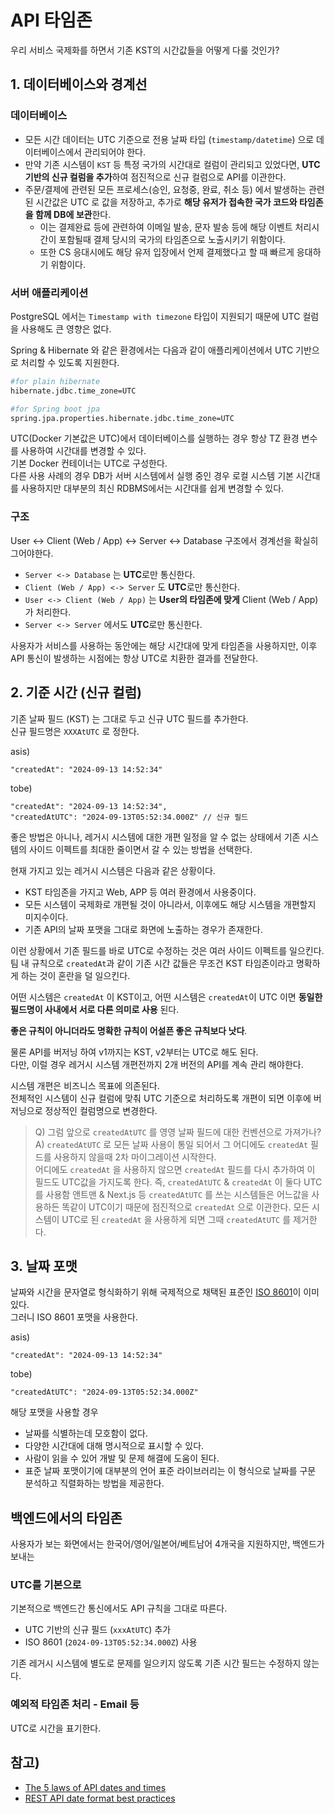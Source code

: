 # API 타임존

우리 서비스
국제화를 하면서 기존 KST의 시간값들을 어떻게 다룰 것인가?

## 1. 데이터베이스와 경계선

### 데이터베이스

- 모든 시간 데이터는 UTC 기준으로 전용 날짜 타입 (`timestamp/datetime`) 으로 데이터베이스에서 관리되어야 한다.  
- 만약 기존 시스템이 `KST` 등 특정 국가의 시간대로 컬럼이 관리되고 있었다면, **UTC 기반의 신규 컬럼을 추가**하여 점진적으로 신규 컬럼으로 API를 이관한다.  
- 주문/결제에 관련된 모든 프로세스(승인, 요청중, 완료, 취소 등) 에서 발생하는 관련된 시간값은 UTC 로 값을 저장하고, 추가로 **해당 유저가 접속한 국가 코드와 타임존을 함께 DB에 보관**한다.
  - 이는 결제완료 등에 관련하여 이메일 발송, 문자 발송 등에 해당 이벤트 처리시간이 포함될때 결제 당시의 국가의 타임존으로 노출시키기 위함이다.
  - 또한 CS 응대시에도 해당 유저 입장에서 언제 결제했다고 할 때 빠르게 응대하기 위함이다.

### 서버 애플리케이션

PostgreSQL 에서는 `Timestamp with timezone` 타입이 지원되기 때문에 UTC 컬럼을 사용해도 큰 영향은 없다.  
  
Spring & Hibernate 와 같은 환경에서는 다음과 같이 애플리케이션에서 UTC 기반으로 처리할 수 있도록 지원한다.

```bash
#for plain hibernate
hibernate.jdbc.time_zone=UTC

#for Spring boot jpa
spring.jpa.properties.hibernate.jdbc.time_zone=UTC
```

UTC(Docker 기본값은 UTC)에서 데이터베이스를 실행하는 경우 항상 TZ 환경 변수를 사용하여 시간대를 변경할 수 있다.  
기본 Docker 컨테이너는 UTC로 구성한다.  
다른 사용 사례의 경우 DB가 서버 시스템에서 실행 중인 경우 로컬 시스템 기본 시간대를 사용하지만 대부분의 최신 RDBMS에서는 시간대를 쉽게 변경할 수 있다.

### 구조

User <-> Client (Web / App) <-> Server <-> Database 구조에서 경계선을 확실히 그어야한다.  
  
- `Server <-> Database` 는 **UTC**로만 통신한다.
- `Client (Web / App) <-> Server` 도 **UTC**로만 통신한다.
- `User <-> Client (Web / App)` 는 **User의 타임존에 맞게** Client (Web / App)가 처리한다.
- `Server <-> Server` 에서도 **UTC**로만 통신한다.

사용자가 서비스를 사용하는 동안에는 해당 시간대에 맞게 타임존을 사용하지만, 이후 API 통신이 발생하는 시점에는 항상 UTC로 치환한 결과를 전달한다.  

## 2. 기준 시간 (신규 컬럼)

기존 날짜 필드 (KST) 는 그대로 두고 신규 UTC 필드를 추가한다.  
신규 필드명은 `XXXAtUTC` 로 정한다.

asis)

```
"createdAt": "2024-09-13 14:52:34"
```

tobe)

```
"createdAt": "2024-09-13 14:52:34",
"createdAtUTC": "2024-09-13T05:52:34.000Z" // 신규 필드
```

좋은 방법은 아니나, 레거시 시스템에 대한 개편 일정을 알 수 없는 상태에서 기존 시스템의 사이드 이펙트를 최대한 줄이면서 갈 수 있는 방법을 선택한다.  
  
현재 가지고 있는 레거시 시스템은 다음과 같은 상황이다.

- KST 타임존을 가지고 Web, APP 등 여러 환경에서 사용중이다.
- 모든 시스템이 국제화로 개편될 것이 아니라서, 이후에도 해당 시스템을 개편할지 미지수이다.
- 기존 API의 날짜 포맷을 그대로 화면에 노출하는 경우가 존재한다.

이런 상황에서 기존 필드를 바로 UTC로 수정하는 것은 여러 사이드 이펙트를 일으킨다.  
팀 내 규칙으로 `createdAt`과 같이 기존 시간 값들은 무조건 KST 타임존이라고 명확하게 하는 것이 혼란을 덜 일으킨다.  
  
어떤 시스템은 `createdAt` 이 KST이고, 어떤 시스템은 `createdAt`이 UTC 이면 **동일한 필드명이 사내에서 서로 다른 의미로 사용** 된다.  
  
**좋은 규칙이 아니더라도 명확한 규칙이 어설픈 좋은 규칙보다 낫다**.    
  
물론 API를 버저닝 하여 v1까지는 KST, v2부터는 UTC로 해도 된다.  
다만, 이럴 경우 레거시 시스템 개편전까지 2개 버전의 API를 계속 관리 해야한다.  
  
시스템 개편은 비즈니스 목표에 의존된다.  
전체적인 시스템이 신규 컬럼에 맞춰 UTC 기준으로 처리하도록 개편이 되면 이후에 버저닝으로 정상적인 컬럼명으로 변경한다.

> Q) 그럼 앞으로 `createdAtUTC` 를 영영 날짜 필드에 대한 컨벤션으로 가져가나?  
> A) `createdAtUTC` 로 모든 날짜 사용이 통일 되어서 그 어디에도 `createdAt` 필드를 사용하지 않을때 2차 마이그레이션 시작한다.  
> 어디에도 `createdAt` 을 사용하지 않으면 `createdAt` 필드를 다시 추가하여 이 필드도 UTC값을 가지도록 한다.
> 즉, `createdAtUTC` & `createdAt` 이 둘다 UTC를 사용함
앤트맨 & Next.js 등 `createdAtUTC` 를 쓰는 시스템들은 어느값을 사용하든 똑같이 UTC이기 때문에 점진적으로 `createdAt` 으로 이관한다.
모든 시스템이 UTC로 된 `createdAt` 을 사용하게 되면 그때 `createdAtUTC` 를 제거한다.

## 3. 날짜 포맷

날짜와 시간을 문자열로 형식화하기 위해 국제적으로 채택된 표준인 [ISO 8601](https://en.wikipedia.org/wiki/ISO_8601)이 이미 있다.  
그러니 ISO 8601 포맷을 사용한다.

asis)

```
"createdAt": "2024-09-13 14:52:34"
```

tobe)

```
"createdAtUTC": "2024-09-13T05:52:34.000Z" 
```

해당 포맷을 사용할 경우 

- 날짜를 식별하는데 모호함이 없다.
- 다양한 시간대에 대해 명시적으로 표시할 수 있다.
- 사람이 읽을 수 있어 개발 및 문제 해결에 도움이 된다.
- 표준 날짜 포맷이기에 대부분의 언어 표준 라이브러리는 이 형식으로 날짜를 구문 분석하고 직렬화하는 방법을 제공한다.

## 백엔드에서의 타임존

사용자가 보는 화면에서는 한국어/영어/일본어/베트남어 4개국을 지원하지만, 백엔드가 보내는 
### UTC를 기본으로

기본적으로 백엔드간 통신에서도 API 규칙을 그대로 따른다.

- UTC 기반의 신규 필드 (`xxxAtUTC`) 추가
- ISO 8601 (`2024-09-13T05:52:34.000Z`) 사용

기존 레거시 시스템에 별도로 문제를 일으키지 않도록 기존 시간 필드는 수정하지 않는다.

### 예외적 타임존 처리 - Email 등

UTC로 시간을 표기한다.  




 

## 참고)

- [The 5 laws of API dates and times](https://apiux.com/2013/03/20/5-laws-api-dates-and-times/) 
- [REST API date format best practices](https://criteria.sh/blog/rest-api-date-format-best-practices) 